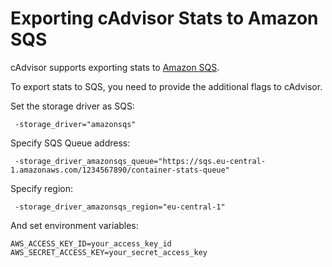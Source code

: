 # Exporting cAdvisor Stats to Amazon SQS

cAdvisor supports exporting stats to [Amazon SQS](https://aws.amazon.com/sqs/).

To export stats to SQS, you need to provide the additional flags to cAdvisor.

Set the storage driver as SQS:

```
 -storage_driver="amazonsqs"
```

Specify SQS Queue address:

```
 -storage_driver_amazonsqs_queue="https://sqs.eu-central-1.amazonaws.com/1234567890/container-stats-queue"
```

Specify region:

```
 -storage_driver_amazonsqs_region="eu-central-1"
```

And set environment variables:

```
AWS_ACCESS_KEY_ID=your_access_key_id
AWS_SECRET_ACCESS_KEY=your_secret_access_key
```
